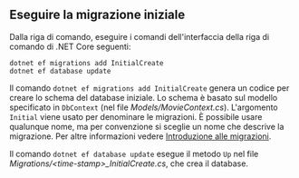<a name="cli"></a>
## <a name="perform-initial-migration"></a>Eseguire la migrazione iniziale

Dalla riga di comando, eseguire i comandi dell'interfaccia della riga di comando di .NET Core seguenti:

```console
dotnet ef migrations add InitialCreate
dotnet ef database update
```

Il comando `dotnet ef migrations add InitialCreate` genera un codice per creare lo schema del database iniziale. Lo schema è basato sul modello specificato in `DbContext` (nel file *Models/MovieContext.cs*). L'argomento `Initial` viene usato per denominare le migrazioni. È possibile usare qualunque nome, ma per convenzione si sceglie un nome che descrive la migrazione. Per altre informazioni vedere [Introduzione alle migrazioni](xref:data/ef-mvc/migrations#introduction-to-migrations).

Il comando `dotnet ef database update` esegue il metodo `Up` nel file *Migrations/\<time-stamp>_InitialCreate.cs*, che crea il database.